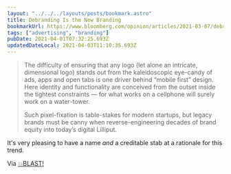 ```yaml
---
layout: "../../../layouts/posts/bookmark.astro"
title: Debranding Is the New Branding
bookmarkUrl: https://www.bloomberg.com/opinion/articles/2021-03-07/debranding-is-the-new-branding-for-burger-king-warner-bros
tags: ["advertising", "branding"]
pubDate: 2021-04-01T07:32:25.693Z
updatedDateLocal: 2021-04-03T11:10:35.693Z
---
```


> The difficulty of ensuring that any logo (let alone an intricate, dimensional logo) stands out from the kaleidoscopic eye-candy of ads, apps and open tabs is one driver behind “mobile first” design. Here identity and functionality are conceived from the outset inside the tightest constraints — for what works on a cellphone will surely work on a water-tower.
>
> Such pixel-fixation is table-stakes for modern startups, but legacy brands must be canny when reverse-engineering decades of brand equity into today’s digital Lilliput.

It's very pleasing to have a name _and_ a creditable stab at a rationale for this trend.

Via [💥BLAST!](https://blast.red/)
